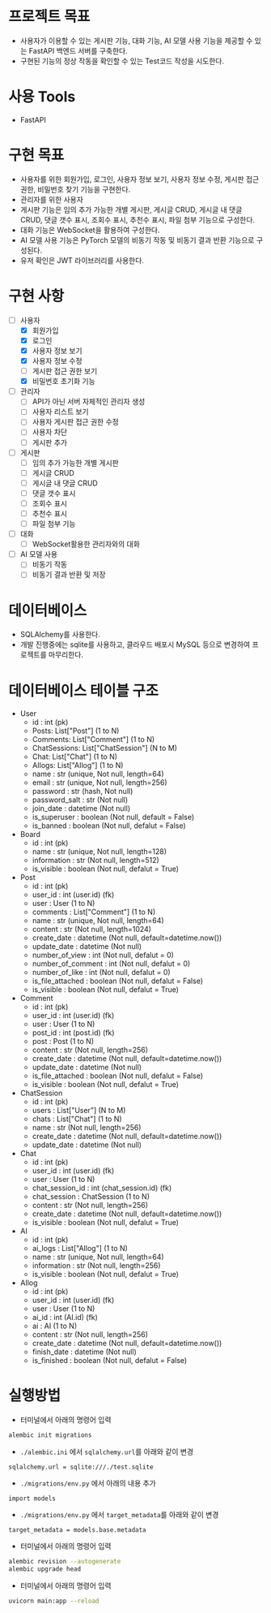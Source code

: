 # 프로젝트 목표
- 사용자가 이용할 수 있는 게시판 기능, 대화 기능, AI 모델 사용 기능을 제공할 수 있는 FastAPI 백엔드 서버를 구축한다.
- 구현된 기능의 정상 작동을 확인할 수 있는 Test코드 작성을 시도한다.
# 사용 Tools
- FastAPI
# 구현 목표
- 사용자를 위한 회원가입, 로그인, 사용자 정보 보기, 사용자 정보 수정, 게시판 접근 권한, 비밀번호 찾기 기능을 구현한다.
- 관리자를 위한 사용자
- 게시판 기능은 임의 추가 가능한 개별 게시판, 게시글 CRUD, 게시글 내 댓글 CRUD, 댓글 갯수 표시, 조회수 표시, 추천수 표시, 파일 첨부 기능으로 구성한다.
- 대화 기능은 WebSocket을 활용하여 구성한다.
- AI 모델 사용 기능은 PyTorch 모델의 비동기 작동 및 비동기 결과 반환 기능으로 구성된다.
- 유저 확인은 JWT 라이브러리를 사용한다.
# 구현 사항
- [ ] 사용자
    - [x] 회원가입
    - [x] 로그인
    - [x] 사용자 정보 보기
    - [x] 사용자 정보 수정
    - [ ] 게시판 접근 권한 보기
    - [x] 비밀번호 초기화 기능
- [ ] 관리자
    - [ ] API가 아닌 서버 자체적인 관리자 생성
    - [ ] 사용자 리스트 보기
    - [ ] 사용자 게시판 접근 권한 수정
    - [ ] 사용자 차단
    - [ ] 게시판 추가
- [ ] 게시판
    - [ ] 임의 추가 가능한 개별 게시판
    - [ ] 게시글 CRUD
    - [ ] 게시글 내 댓글 CRUD
    - [ ] 댓글 갯수 표시
    - [ ] 조회수 표시
    - [ ] 추천수 표시
    - [ ] 파일 첨부 기능
- [ ] 대화
    - [ ] WebSocket활용한 관리자와의 대화
- [ ] AI 모델 사용
    - [ ] 비동기 작동
    - [ ] 비동기 결과 반환 및 저장
# 데이터베이스
- SQLAlchemy를 사용한다.
- 개발 진행중에는 sqlite를 사용하고, 클라우드 배포시 MySQL 등으로 변경하여 프로젝트를 마무리한다.
# 데이터베이스 테이블 구조
- User
    - id : int (pk)
    - Posts: List["Post"] (1 to N)
    - Comments: List["Comment"] (1 to N)
    - ChatSessions: List["ChatSession"] (N to M)
    - Chat: List["Chat"] (1 to N)
    - AIlogs: List["AIlog"] (1 to N)
    - name : str (unique, Not null, length=64)
    - email : str (unique, Not null, length=256)
    - password : str (hash, Not null)
    - password_salt : str (Not null)
    - join_date : datetime (Not null)
    - is_superuser : boolean (Not null, default = False)
    - is_banned : boolean (Not null, defalut = False)
- Board
    - id : int (pk)
    - name : str (unique, Not null, length=128)
    - information : str (Not null, length=512)
    - is_visible : boolean (Not null, defalut = True)
- Post
    - id : int (pk)
    - user_id : int (user.id) (fk)
    - user : User (1 to N)
    - comments : List["Comment"] (1 to N)
    - name : str (unique, Not null, length=64)
    - content : str (Not null, length=1024)
    - create_date : datetime (Not null, default=datetime.now())
    - update_date : datetime (Not null)
    - number_of_view : int (Not null, defalut = 0)
    - number_of_comment : int (Not null, defalut = 0)
    - number_of_like : int (Not null, defalut = 0)
    - is_file_attached : boolean (Not null, defalut = False)
    - is_visible : boolean (Not null, defalut = True)
- Comment
    - id : int (pk)
    - user_id : int (user.id) (fk)
    - user : User (1 to N)
    - post_id : int (post.id) (fk)
    - post : Post (1 to N)
    - content : str (Not null, length=256)
    - create_date : datetime (Not null, default=datetime.now())
    - update_date : datetime (Not null)
    - is_file_attached : boolean (Not null, defalut = False)
    - is_visible : boolean (Not null, defalut = True)
- ChatSession
    - id : int (pk)
    - users : List["User"] (N to M)
    - chats : List["Chat"] (1 to N)
    - name : str (Not null, length=256)
    - create_date : datetime (Not null, default=datetime.now())
    - update_date : datetime (Not null)
- Chat
    - id : int (pk)
    - user_id : int (user.id) (fk)
    - user : User (1 to N)
    - chat_session_id : int (chat_session.id) (fk)
    - chat_session : ChatSession (1 to N)
    - content : str (Not null, length=256)
    - create_date : datetime (Not null, default=datetime.now())
    - is_visible : boolean (Not null, defalut = True)
- AI
    - id : int (pk)
    - ai_logs : List["AIlog"] (1 to N)
    - name : str (unique, Not null, length=64)
    - information : str (Not null, length=256)
    - is_visible : boolean (Not null, defalut = True)
- AIlog
    - id : int (pk)
    - user_id : int (user.id) (fk)
    - user : User (1 to N)
    - ai_id : int (AI.id) (fk)
    - ai : AI (1 to N)
    - content : str (Not null, length=256)
    - create_date : datetime (Not null, default=datetime.now())
    - finish_date : datetime (Not null)
    - is_finished : boolean (Not null, defalut = False)

# 실행방법
- 터미널에서 아래의 명령어 입력
```bash
alembic init migrations
```
- `./alembic.ini` 에서 `sqlalchemy.url`를 아래와 같이 변경
```
sqlalchemy.url = sqlite:///./test.sqlite
```
- `./migrations/env.py` 에서 아래의 내용 추가
```
import models
```
- `./migrations/env.py` 에서 `target_metadata`를 아래와 같이 변경
```
target_metadata = models.base.metadata
```
- 터미널에서 아래의 명령어 입력
```bash
alembic revision --autogenerate
alembic upgrade head
```
- 터미널에서 아래의 명령어 입력
```bash
uvicorn main:app --reload
```